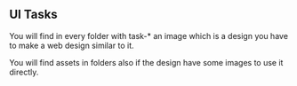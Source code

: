 ## UI Tasks

You will find in every folder with task-* an image which is a design you have to make a web design similar to it. 




You will find assets in folders also if the design have some images to use it directly.